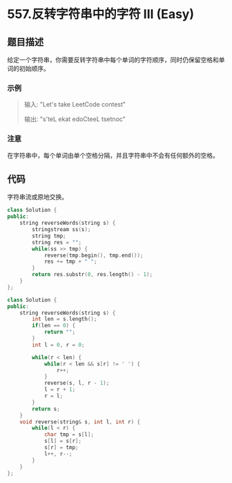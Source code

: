 # 557.反转字符串中的字符 III (Easy)

## 题目描述

给定一个字符串，你需要反转字符串中每个单词的字符顺序，同时仍保留空格和单词的初始顺序。

### 示例

> 输入: "Let's take LeetCode contest"
> 
> 输出: "s'teL ekat edoCteeL tsetnoc" 

### 注意

在字符串中，每个单词由单个空格分隔，并且字符串中不会有任何额外的空格。

## 代码

字符串流或原地交换。

```c++ tab="字符串流"
class Solution {
public:
    string reverseWords(string s) {
        stringstream ss(s);
        string tmp;
        string res = "";
        while(ss >> tmp) {
            reverse(tmp.begin(), tmp.end());
            res += tmp + " ";
        }
        return res.substr(0, res.length() - 1);
    }
};
```

```c++ tab="原地双指针"
class Solution {
public:
    string reverseWords(string s) {
        int len = s.length();
        if(len == 0) {
            return "";
        }
        int l = 0, r = 0;

        while(r < len) {
            while(r < len && s[r] != ' ') {
                r++;
            }
            reverse(s, l, r - 1);
            l = r + 1;
            r = l;
        }
        return s;
    }
    void reverse(string& s, int l, int r) {
        while(l < r) {
            char tmp = s[l];
            s[l] = s[r];
            s[r] = tmp;
            l++, r--;
        }
    }
};
```